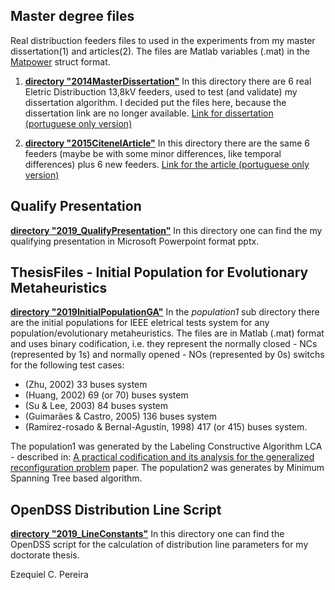 ## Master degree files
Real distribuction feeders files to used in the experiments from my master dissertation(1) and articles(2). The files are Matlab variables (.mat) in the [Matpower](www.pserc.cornell.edu/matpower) struct format. 

1. [**directory "2014MasterDissertation"**](https://github.com/Zecao/ThesisFiles/tree/master/2014MasterDissertation/redesCemigDissertacaoEzequielUfmg)
In this directory there are 6 real Eletric Distribuction 13,8kV feeders, used to test (and validate) my dissertation algorithm. I decided put the files here, because the dissertation link are no longer available.
[Link for dissertation (portuguese only version)](https://www.academia.edu/31522032/Reconfigura%C3%A7%C3%A3o_de_Redes_de_Distribui%C3%A7%C3%A3o_de_Energia_El%C3%A9trica_para_Minimiza%C3%A7%C3%A3o_de_Perdas_T%C3%A9cnicas)

2. [**directory "2015CitenelArticle"**](https://github.com/Zecao/ThesisFiles/tree/master/2015CitenelArticle)
In this directory there are the same 6 feeders (maybe be with some minor differences, like temporal differences) plus 6 new feeders. 
[Link for the article (portuguese only version)](https://www.academia.edu/25755758/Reconfigura%C3%A7%C3%A3o_de_Redes_de_Distribui%C3%A7%C3%A3o_para_a_Minimiza%C3%A7%C3%A3o_de_Perdas_T%C3%A9cnicas_-_P_and_D317)

## Qualify Presentation
[**directory "2019_QualifyPresentation"**](https://github.com/Zecao/ThesisFiles/tree/master/2019_QualifyPresentation)
In this directory one can find the my qualifying presentation in Microsoft Powerpoint format pptx. 

## ThesisFiles - Initial Population for Evolutionary Metaheuristics
[**directory "2019InitialPopulationGA"**](https://github.com/Zecao/ThesisFiles/tree/master/2019InitalPopulationGA)
In the *population1* sub directory there are the initial populations for IEEE eletrical tests system for any population/evolutionary metaheuristics. The files are in Matlab (.mat) format and uses binary codification, i.e. they represent the normally closed - NCs (represented by 1s) and normally opened - NOs (represented by 0s) switchs for the following test cases:  
* (Zhu, 2002) 33 buses system
* (Huang, 2002) 69 (or 70) buses system
* (Su & Lee, 2003) 84 buses system
* (Guimarães & Castro, 2005) 136 buses system
* (Ramirez-rosado & Bernal-Agustín, 1998) 417 (or 415) buses system. 
 
The population1 was generated by the Labeling Constructive Algorithm LCA - described in: [A practical codification and its analysis for the generalized reconfiguration problem](https://www.sciencedirect.com/science/article/abs/pii/S0378779612003549) paper. The population2 was generates by Minimum Spanning Tree based algorithm.
 
## OpenDSS Distribution Line Script 
[**directory "2019_LineConstants"**](https://github.com/Zecao/ThesisFiles/tree/master/2019_LineConstants)
In this directory one can find the OpenDSS script for the calculation of distribution line parameters for my doctorate thesis. 


Ezequiel C. Pereira
